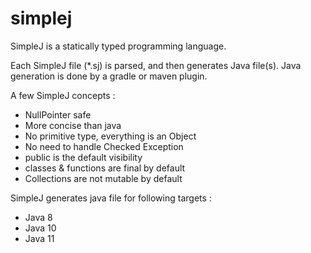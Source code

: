 # simplej

SimpleJ is a statically typed programming language.
 
Each SimpleJ file (*.sj) is parsed, and then generates Java file(s).
Java generation is done by a gradle or maven plugin.

A few SimpleJ concepts :
* NullPointer safe
* More concise than java
* No primitive type, everything is an Object
* No need to handle Checked Exception
* public is the default visibility
* classes & functions are final by default
* Collections are not mutable by default

SimpleJ generates java file for following targets :
* Java 8
* Java 10
* Java 11
